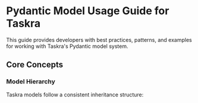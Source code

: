 # Pydantic Model Usage Guide for Taskra

This guide provides developers with best practices, patterns, and examples for working with Taskra's Pydantic model system.

## Core Concepts

### Model Hierarchy

Taskra models follow a consistent inheritance structure:

